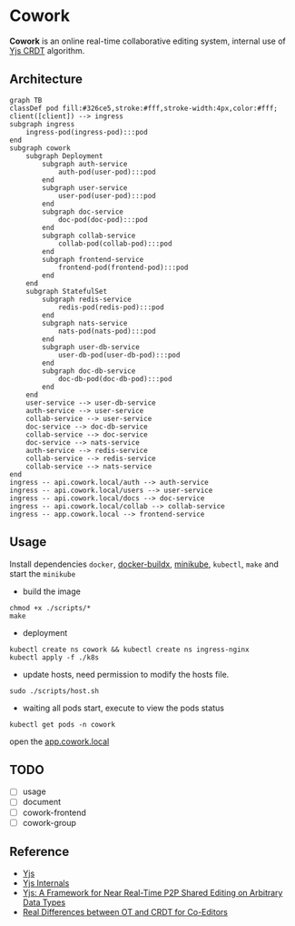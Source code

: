 # Cowork
**Cowork** is an online real-time collaborative editing system, internal use of [Yjs CRDT](https://github.com/yjs/yjs) algorithm.

## Architecture
```mermaid
graph TB
classDef pod fill:#326ce5,stroke:#fff,stroke-width:4px,color:#fff;
client([client]) --> ingress
subgraph ingress
    ingress-pod(ingress-pod):::pod
end
subgraph cowork
    subgraph Deployment
        subgraph auth-service
            auth-pod(user-pod):::pod
        end
        subgraph user-service
            user-pod(user-pod):::pod
        end
        subgraph doc-service
            doc-pod(doc-pod):::pod
        end
        subgraph collab-service
            collab-pod(collab-pod):::pod
        end
        subgraph frontend-service
            frontend-pod(frontend-pod):::pod
        end
    end
    subgraph StatefulSet
        subgraph redis-service
            redis-pod(redis-pod):::pod
        end
        subgraph nats-service
            nats-pod(nats-pod):::pod
        end
        subgraph user-db-service
            user-db-pod(user-db-pod):::pod
        end
        subgraph doc-db-service
            doc-db-pod(doc-db-pod):::pod
        end
    end
    user-service --> user-db-service
    auth-service --> user-service
    collab-service --> user-service
    doc-service --> doc-db-service
    collab-service --> doc-service
    doc-service --> nats-service
    auth-service --> redis-service
    collab-service --> redis-service
    collab-service --> nats-service
end
ingress -- api.cowork.local/auth --> auth-service
ingress -- api.cowork.local/users --> user-service
ingress -- api.cowork.local/docs --> doc-service
ingress -- api.cowork.local/collab --> collab-service
ingress -- app.cowork.local --> frontend-service
```
## Usage
Install dependencies `docker`, [docker-buildx](https://github.com/docker/buildx), [minikube](https://minikube.sigs.k8s.io/docs/), `kubectl`, `make` and start the `minikube`
- build the image
```shell
chmod +x ./scripts/*
make
```
- deployment
```shell
kubectl create ns cowork && kubectl create ns ingress-nginx
kubectl apply -f ./k8s
```
- update hosts, need permission to modify the hosts file.
```shell
sudo ./scripts/host.sh
```
- waiting all pods start, execute to view the pods status
```shell
kubectl get pods -n cowork
```
open the [app.cowork.local](http://app.cowork.local)

## TODO
- [ ] usage
- [ ] document
- [ ] cowork-frontend
- [ ] cowork-group

## Reference
- [Yjs](https://github.com/yjs/yjs)
- [Yjs Internals](https://github.com/yjs/yjs/blob/main/INTERNALS.md)
- [Yjs: A Framework for Near Real-Time P2P Shared Editing on Arbitrary Data Types](http://dbis.rwth-aachen.de/~derntl/papers/preprints/icwe2015-preprint.pdf)
- [Real Differences between OT and CRDT for Co-Editors](https://arxiv.org/ftp/arxiv/papers/1810/1810.02137.pdf)